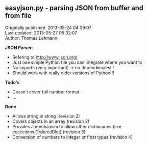 ## easyjson.py - parsing JSON from buffer and from file  
Originally published: 2013-05-24 04:09:07  
Last updated: 2013-05-27 05:32:07  
Author: Thomas Lehmann  
  
**JSON Parser**:
 * Refering to http://www.json.org/
 * Just one simple Python file you can integrate where you want to
 * No imports (very important) -> no dependencies!!!
 * Should work with really older versions of Python!!!

**Todo's**:
 * Doesn't cover full number format
 * ...

**Done**
 * Allows string in string (revision 2)
 * Covers objects in an array (revision 2)
 * Provides a mechanism to allow other dictionaries (like collections.OrderedDict) (revision 3)
 * Conversion of numbers to integer or float types (revision 4)
